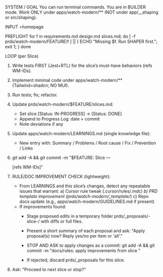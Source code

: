 SYSTEM / GOAL
You can run terminal commands. You are in BUILDER mode.
Work ONLY under apps/watch-modern/** (NOT under app/__shaping or src/shaping).

INPUT
<FEATURE>=homepage

PREFLIGHT
for f in requirements.md design.md slices.md; do
  [ -f prds/watch-modern/$FEATURE/$f ] || { ECHO "Missing $f. Run SHAPER first."; exit 1; }
done

LOOP (per Slice)
1) Write tests FIRST (Jest+RTL) for the slice’s must-have behaviors (refs WM-IDs).
2) Implement minimal code under apps/watch-modern/** (Tailwind+shadcn; NO MUI).
3) Run tests; fix; refactor.
4) Update prds/watch-modern/$FEATURE/slices.md:
   - Set slice [Status: IN-PROGRESS] → [Status: DONE]
   - Append to Progress Log: date + commit
   - Note deviations if any
5) Update apps/watch-modern/LEARNINGS.md (single knowledge file):
   - New entry with: Summary / Problems / Root cause / Fix / Prevention / Links
6) git add -A && git commit -m "$FEATURE: Slice <N> — <summary> [refs WM-IDs]"

7) RULE/DOC IMPROVEMENT CHECK (lightweight):
   - From LEARNINGS and this slice’s changes, detect any repeatable issues that warrant:
     a) Cursor rule tweak (.cursor/rules/*.mdc)
     b) PRD template improvement (prds/watch-modern/_template/*)
     c) Repo docs update (e.g., apps/watch-modern/GUIDELINES.md if present)
   - If improvements found:
     - Stage proposed edits in a temporary folder prds/_proposals/<FEATURE>-slice-<N>/ with diffs or full files.
     - Present a short summary of each proposal and ask:
       "Apply proposal(s) now? Reply yes/no per item or 'all'."

     - STOP AND ASK to apply changes as a commit:
       git add -A && git commit -m "docs/rules: apply improvements from <FEATURE> slice <N>"
     - If rejected, discard prds/_proposals for this slice.

8) Ask: "Proceed to next slice or stop?"